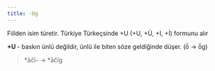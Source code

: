 ```yaml
---
title: -Ug
---
```

Fiilden isim türetir. Türkiye Türkeçsinde +U (+U, +Ü, +I, +İ) formunu alır 

**+U&#32;**- baskın ünlü değildir, ünlü ile biten söze geldiğinde düşer. (ȫ -> ȫg)

> \*āčï- -> \*āčïg

